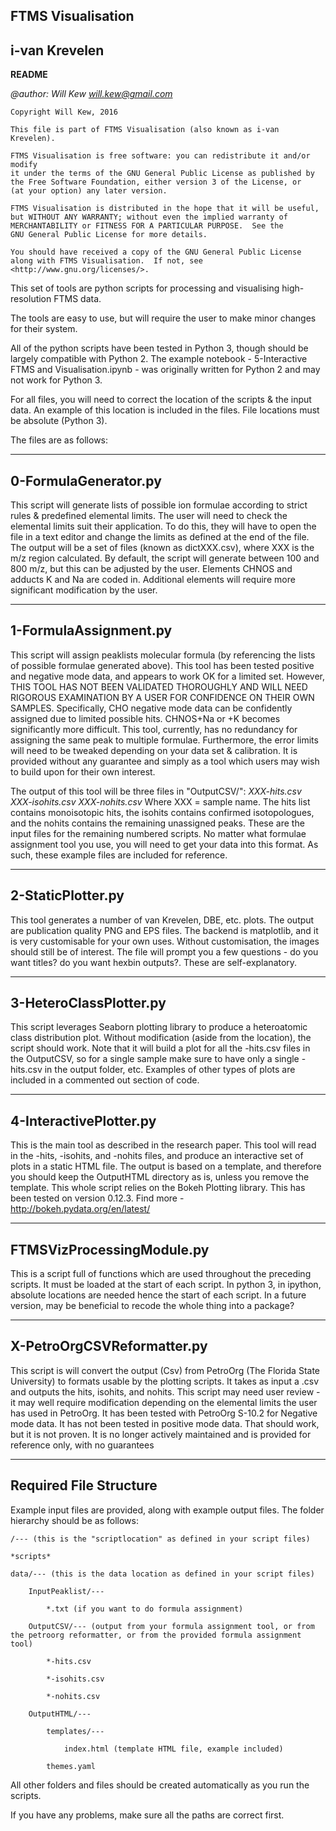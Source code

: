 **FTMS Visualisation**
----
i-van Krevelen
------------------

**README**

*@author: Will Kew*
*will.kew@gmail.com*


    Copyright Will Kew, 2016

    This file is part of FTMS Visualisation (also known as i-van Krevelen).

    FTMS Visualisation is free software: you can redistribute it and/or modify
    it under the terms of the GNU General Public License as published by
    the Free Software Foundation, either version 3 of the License, or
    (at your option) any later version.

    FTMS Visualisation is distributed in the hope that it will be useful,
    but WITHOUT ANY WARRANTY; without even the implied warranty of
    MERCHANTABILITY or FITNESS FOR A PARTICULAR PURPOSE.  See the
    GNU General Public License for more details.

    You should have received a copy of the GNU General Public License
    along with FTMS Visualisation.  If not, see <http://www.gnu.org/licenses/>.
	


This set of tools are python scripts for processing and visualising high-resolution FTMS data. 

The tools are easy to use, but will require the user to make minor changes for their system. 

All of the python scripts have been tested in Python 3, though should be largely compatible with Python 2.
The example notebook - 5-Interactive FTMS and Visualisation.ipynb - was originally written for Python 2 and may not work for Python 3.

For all files, you will need to correct the location of the scripts & the input data. An example of this location is included in the files.
File locations must be absolute (Python 3).

The files are as follows:

---------------------
0-FormulaGenerator.py
---------------------	
This script will generate lists of possible ion formulae according to strict rules & predefined elemental limits.
The user will need to check the elemental limits suit their application.
To do this, they will have to open the file in a text editor and change the limits as defined at the end of the file.
The output will be a set of files (known as dictXXX.csv), where XXX is the m/z region calculated. 
By default, the script will generate between 100 and 800 m/z, but this can be adjusted by the user.
Elements CHNOS and adducts K and Na are coded in. Additional elements will require more significant modification by the user.
	

----------------------
1-FormulaAssignment.py
----------------------
This script will assign peaklists molecular formula (by referencing the lists of possible formulae generated above).
This tool has been tested positive and negative mode data, and appears to work OK for a limited set. 
However, THIS TOOL HAS NOT BEEN VALIDATED THOROUGHLY AND WILL NEED RIGOROUS EXAMINATION BY A USER FOR CONFIDENCE ON THEIR OWN SAMPLES.
Specifically, CHO negative mode data can be confidently assigned due to limited possible hits.
CHNOS+Na or +K becomes significantly more difficult. This tool, currently, has no redundancy for assigning the same peak to multiple formulae.
Furthermore, the error limits will need to be tweaked depending on your data set & calibration.
It is provided without any guarantee and simply as a tool which users may wish to build upon for their own interest.

The output of this tool will be three files in "OutputCSV/":
	*XXX-hits.csv*
	*XXX-isohits.csv*
	*XXX-nohits.csv*
Where XXX = sample name. The hits list contains monoisotopic hits, the isohits contains confirmed isotopologues, and the nohits contains the remaining unassigned peaks. 
These are the input files for the remaining numbered scripts. 
No matter what formulae assignment tool you use, you will need to get your data into this format. 
As such, these example files are included for reference.
	
------------------
2-StaticPlotter.py
------------------	
This tool generates a number of van Krevelen, DBE, etc. plots. 
The output are publication quality PNG and EPS files. 
The backend is matplotlib, and it is very customisable for your own uses. 
Without customisation, the images should still be of interest.
The file will prompt you a few questions - do you want titles? do you want hexbin outputs?. These are self-explanatory.
	
-----------------------
3-HeteroClassPlotter.py
-----------------------	
This script leverages Seaborn plotting library to produce a heteroatomic class distribution plot. 
Without modification (aside from the location), the script should work. 
Note that it will build a plot for all the -hits.csv files in the OutputCSV, so for a single sample make sure to have only a single -hits.csv in the output folder, etc.
Examples of other types of plots are included in a commented out section of code.

-----------------------	
4-InteractivePlotter.py
-----------------------
This is the main tool as described in the research paper.
This tool will read in the -hits, -isohits, and -nohits files, and produce an interactive set of plots in a static HTML file.
The output is based on a template, and therefore you should keep the OutputHTML directory as is, unless you remove the template.
This whole script relies on the Bokeh Plotting library. This has been tested on version 0.12.3.
Find more - http://bokeh.pydata.org/en/latest/ 
	
--------------------------	
FTMSVizProcessingModule.py
--------------------------
This is a script full of functions which are used throughout the preceding scripts.
It must be loaded at the start of each script.
In python 3, in ipython, absolute locations are needed hence the start of each script.
In a future version, may be beneficial to recode the whole thing into a package?


---------------------------	
X-PetroOrgCSVReformatter.py
---------------------------
This script is will convert the output (Csv) from PetroOrg (The Florida State University) to formats usable by the plotting scripts.
It takes as input a .csv and outputs the hits, isohits, and nohits.
This script may need user review - it may well require modification depending on the elemental limits the user has used in PetroOrg.
It has been tested with PetroOrg S-10.2 for Negative mode data. It has not been tested in positive mode data. That should work, but it is not proven.
It is no longer actively maintained and is provided for reference only, with no guarantees

-----------------------
Required File Structure
-----------------------
Example input files are provided, along with example output files.
The folder hierarchy should be as follows:

	/--- (this is the "scriptlocation" as defined in your script files)
	
	*scripts*
	
	data/--- (this is the data location as defined in your script files)
	
		InputPeaklist/---
	
			*.txt (if you want to do formula assignment)
	
		OutputCSV/--- (output from your formula assignment tool, or from the petroorg reformatter, or from the provided formula assignment tool)
	
			*-hits.csv
	
			*-isohits.csv
		
			*-nohits.csv
	
		OutputHTML/---
	
			templates/---
	
				index.html (template HTML file, example included)
		
			themes.yaml


All other folders and files should be created automatically as you run the scripts. 

If you have any problems, make sure all the paths are correct first.
	